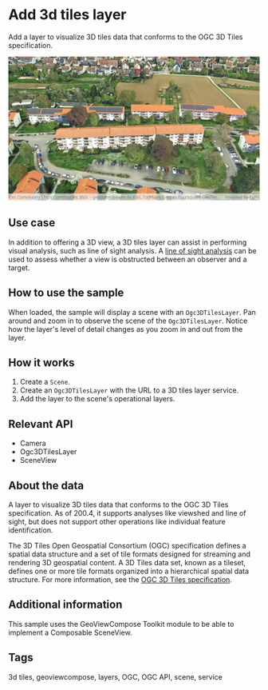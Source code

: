 # Add 3d tiles layer

Add a layer to visualize 3D tiles data that conforms to the OGC 3D Tiles specification.

![Add 3D Tiles Layer](add-3d-tiles-layer.png)

## Use case

In addition to offering a 3D view, a 3D tiles layer can assist in performing visual analysis, such as line of sight analysis. A [line of sight analysis](https://developers.arcgis.com/documentation/mapping-apis-and-services/spatial-analysis/tutorials/apis/display-a-line-of-sight/) can be used to assess whether a view is obstructed between an observer and a target.

## How to use the sample

When loaded, the sample will display a scene with an `Ogc3DTilesLayer`. Pan around and zoom in to observe the scene of the `Ogc3DTilesLayer`. Notice how the layer's level of detail changes as you zoom in and out from the layer.

## How it works

1. Create a `Scene`.
2. Create an `Ogc3DTilesLayer` with the URL to a 3D tiles layer service.
3. Add the layer to the scene's operational layers.

## Relevant API

* Camera
* Ogc3DTilesLayer
* SceneView

## About the data

A layer to visualize 3D tiles data that conforms to the OGC 3D Tiles specification. As of 200.4, it supports analyses like viewshed and line of sight, but does not support other operations like individual feature identification.

The 3D Tiles Open Geospatial Consortium (OGC) specification defines a spatial data structure and a set of tile formats designed for streaming and rendering 3D geospatial content. A 3D Tiles data set, known as a tileset, defines one or more tile formats organized into a hierarchical spatial data structure. For more information, see the [OGC 3D Tiles specification](https://www.ogc.org/standard/3DTiles).

## Additional information

This sample uses the GeoViewCompose Toolkit module to be able to implement a Composable SceneView.

## Tags

3d tiles, geoviewcompose, layers, OGC, OGC API, scene, service